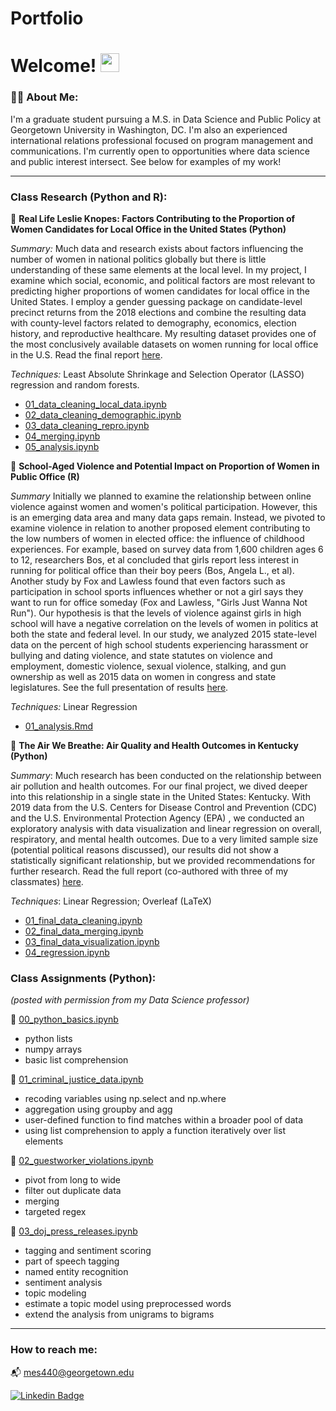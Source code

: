 # Portfolio

<h1>
 Welcome!
  <img src="https://media.giphy.com/media/hvRJCLFzcasrR4ia7z/giphy.gif" width="30px"/>
</h1>

### :woman_technologist: About Me:

I'm a graduate student pursuing a M.S. in Data Science and Public Policy at Georgetown University in Washington, DC. I'm also an experienced international relations professional focused on program management and communications. I'm currently open to opportunities where data science and public interest intersect. See below for examples of my work!

---

### Class Research (Python and R):

📘 **Real Life Leslie Knopes: Factors Contributing to the Proportion of Women Candidates for Local Office in the United States (Python)**

*Summary:* Much data and research exists about factors influencing the number of women in national politics globally but there is little understanding of these same elements at the local level. In my project, I examine which social, economic, and political factors are most relevant to predicting higher proportions of women candidates for local office in the United States. I employ a gender guessing package on candidate-level precinct returns from the 2018 elections and combine the resulting data with county-level factors related to demography, economics, election history, and reproductive healthcare. My resulting dataset provides one of the most conclusively available datasets on women running for local office in the U.S. Read the final report [here](https://github.com/Mag-Sul/Portfolio/blob/main/class_research/Real%20Life%20Leslie%20Knopes/Real%20Life%20Leslie%20Knopes_%20Factors%20Contributing%20to%20the%20Proportion%20of%20Women%20Candidates%20for%20Local%20Office%20in%20the%20United%20States%20-%20Sullivan.pdf). 

*Techniques:* Least Absolute Shrinkage and Selection Operator (LASSO) regression and random forests. 

- [01_data_cleaning_local_data.ipynb](https://github.com/Mag-Sul/Portfolio/blob/main/class_research/Real%20Life%20Leslie%20Knopes/01_data_cleaning_local_data.ipynb)
- [02_data_cleaning_demographic.ipynb](https://github.com/Mag-Sul/Portfolio/blob/main/class_research/Real%20Life%20Leslie%20Knopes/02_data_cleaning_demographic.ipynb)
- [03_data_cleaning_repro.ipynb](https://github.com/Mag-Sul/Portfolio/blob/main/class_research/Real%20Life%20Leslie%20Knopes/03_data_cleaning_repro.ipynb)
- [04_merging.ipynb](https://github.com/Mag-Sul/Portfolio/blob/main/class_research/Real%20Life%20Leslie%20Knopes/04_merging.ipynb)
- [05_analysis.ipynb](https://github.com/Mag-Sul/Portfolio/blob/main/class_research/Real%20Life%20Leslie%20Knopes/05_analysis.ipynb)

📘 **School-Aged Violence and Potential Impact on Proportion of Women in Public Office (R)**

*Summary* Initially we planned to examine the relationship between online violence against women and women's political participation. However, this is an emerging data area and many data gaps remain. Instead, we pivoted to examine violence in relation to another proposed element contributing to the low numbers of women in elected office: the influence of childhood experiences. For example, based on survey data from 1,600 children ages 6 to 12, researchers Bos, et al concluded that girls report less interest in running for political office than their boy peers (Bos, Angela L., et al). Another study by Fox and Lawless found that even factors such as participation in school sports influences whether or not a girl says they want to run for office someday (Fox and Lawless, "Girls Just Wanna Not Run"). Our hypothesis is that the levels of violence against girls in high school will have a negative correlation on the levels of women in politics at both the state and federal level. In our study, we analyzed 2015 state-level data on the percent of high school students experiencing harassment or bullying and dating violence, and state statutes on violence and employment, domestic violence, sexual violence, stalking, and gun ownership as well as 2015 data on women in congress and state legislatures. See the full presentation of results [here](https://github.com/Mag-Sul/Portfolio/blob/main/class_research/Violence%20and%20Women%20in%20Office/final_presentation.pptx).

*Techniques:* Linear Regression

- [01_analysis.Rmd](https://github.com/Mag-Sul/Portfolio/blob/main/class_research/Violence%20and%20Women%20in%20Office/01_analysis.Rmd)

📘 **The Air We Breathe: Air Quality and Health Outcomes in Kentucky (Python)**

*Summary*: Much research has been conducted on the relationship between air pollution and health outcomes. For our final project, we dived deeper into this relationship in a single state in the United States: Kentucky. With 2019 data from the U.S. Centers for Disease Control and Prevention (CDC) and the U.S. Environmental Protection Agency (EPA) , we conducted an exploratory analysis with data visualization and linear regression on overall, respiratory, and mental health outcomes. Due to a very limited sample size (potential political reasons discussed), our results did not show a statistically significant relationship, but we provided recommendations for further research. Read the full report (co-authored with three of my classmates) [here]().

*Techniques*: Linear Regression; Overleaf (LaTeX)

- [01_final_data_cleaning.ipynb](https://github.com/Mag-Sul/Portfolio/blob/main/class_research/The%20Air%20We%20Breathe/01_final_data_cleaning.ipynb)
- [02_final_data_merging.ipynb](https://github.com/Mag-Sul/Portfolio/blob/main/class_research/The%20Air%20We%20Breathe/02_final_data_merging.ipynb)
- [03_final_data_visualization.ipynb](https://github.com/Mag-Sul/Portfolio/blob/main/class_research/The%20Air%20We%20Breathe/03_final_data_visualization.ipynb)
- [04_regression.ipynb](https://github.com/Mag-Sul/Portfolio/blob/main/class_research/The%20Air%20We%20Breathe/04_regression.ipynb)

### Class Assignments (Python): 

*(posted with permission from my Data Science professor)*

:green_book: [00_python_basics.ipynb](https://github.com/Mag-Sul/Portfolio/blob/main/code/00_python_basics.ipynb)
- python lists
- numpy arrays
- basic list comprehension

:green_book: [01_criminal_justice_data.ipynb](https://github.com/Mag-Sul/Portfolio/blob/main/code/01_criminal_justice_data.ipynb)
- recoding variables using np.select and np.where
- aggregation using groupby and agg
- user-defined function to find matches within a broader pool of data
- using list comprehension to apply a function iteratively over list elements

:green_book: [02_guestworker_violations.ipynb](https://github.com/Mag-Sul/Portfolio/blob/main/code/02_guestworker_violations.ipynb)
- pivot from long to wide
- filter out duplicate data 
- merging 
- targeted regex

:green_book: [03_doj_press_releases.ipynb](https://github.com/Mag-Sul/Portfolio/blob/main/code/03_doj_press_releases.ipynb)
- tagging and sentiment scoring
- part of speech tagging
- named entity recognition
- sentiment analysis
- topic modeling
- estimate a topic model using preprocessed words
- extend the analysis from unigrams to bigrams

---
### How to reach me:

:mailbox_with_mail: [mes440@georgetown.edu](mailto:mes440@georgetown.edu?subject=[GitHub]%20Source%20Han%20Sans)

[![Linkedin Badge](https://img.shields.io/badge/-Maggie-blue?style=flat&logo=Linkedin&logoColor=white)](https://www.linkedin.com/in/mes440/)
